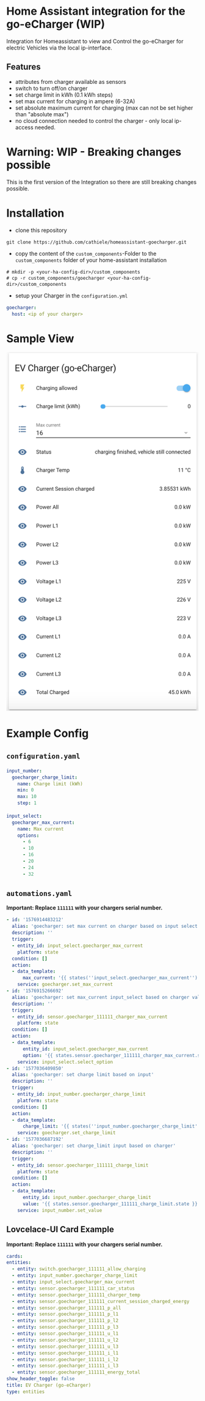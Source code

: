 # Home Assistant integration for the go-eCharger (WIP)

Integration for Homeassistant to view and Control the go-eCharger for electric Vehicles via the local ip-interface.

## Features
- attributes from charger available as sensors
- switch to turn off/on charger
- set charge limit in kWh (0.1 kWh steps)
- set max current for charging in ampere (6-32A)
- set absolute maximum current for charging (max can not be set higher than "absolute max")
- no cloud connection needed to control the charger - only local ip-access needed.

# Warning: WIP - Breaking changes possible
This is the first version of the Integration so there are still breaking changes possible.

# Installation

- clone this repository
```
git clone https://github.com/cathiele/homeassistant-goecharger.git
```
- copy the content of the `custom_components`-Folder to the `custom_components` folder of your home-assistant installation

```
# mkdir -p <your-ha-config-dir>/custom_components
# cp -r custom_components/goecharger <your-ha-config-dir>/custom_components
```

* setup your Charger in the `configuration.yml`

```yml
goecharger:
  host: <ip of your charger>
```

# Sample View
![screenshot of Home Assistant](doc/ha_entity_view.png)

# Example Config

## `configuration.yaml`

```yaml
input_number:
  goecharger_charge_limit:
    name: Charge limit (kWh)
    min: 0
    max: 10
    step: 1

input_select:
  goecharger_max_current:
    name: Max current
    options:
      - 6
      - 10
      - 16
      - 20
      - 24
      - 32
```

## `automations.yaml`

**Important: Replace `111111` with your chargers serial number.**

```yaml
- id: '1576914483212'
  alias: 'goecharger: set max current on charger based on input select'
  description: ''
  trigger:
  - entity_id: input_select.goecharger_max_current
    platform: state
  condition: []
  action:
  - data_template:
      max_current: '{{ states(''input_select.goecharger_max_current'') }}'
    service: goecharger.set_max_current
- id: '1576915266692'
  alias: 'goecharger: set max_current input_select based on charger value'
  description: ''
  trigger:
  - entity_id: sensor.goecharger_111111_charger_max_current
    platform: state
  condition: []
  action:
  - data_template:
      entity_id: input_select.goecharger_max_current
      option: '{{ states.sensor.goecharger_111111_charger_max_current.state }}'
    service: input_select.select_option
- id: '1577036409850'
  alias: 'goecharger: set charge limit based on input'
  description: ''
  trigger:
  - entity_id: input_number.goecharger_charge_limit
    platform: state
  condition: []
  action:
  - data_template:
      charge_limit: '{{ states(''input_number.goecharger_charge_limit'') }}'
    service: goecharger.set_charge_limit
- id: '1577036687192'
  alias: 'goecharger: set charge_limit input based on charger'
  description: ''
  trigger:
  - entity_id: sensor.goecharger_111111_charge_limit
    platform: state
  condition: []
  action:
  - data_template:
      entity_id: input_number.goecharger_charge_limit
      value: '{{ states.sensor.goecharger_111111_charge_limit.state }}'
    service: input_number.set_value
```

## Lovcelace-UI Card Example

**Important: Replace `111111` with your chargers serial number.**

```yaml
cards:
entities:
  - entity: switch.goecharger_111111_allow_charging
  - entity: input_number.goecharger_charge_limit
  - entity: input_select.goecharger_max_current
  - entity: sensor.goecharger_111111_car_status
  - entity: sensor.goecharger_111111_charger_temp
  - entity: sensor.goecharger_111111_current_session_charged_energy
  - entity: sensor.goecharger_111111_p_all
  - entity: sensor.goecharger_111111_p_l1
  - entity: sensor.goecharger_111111_p_l2
  - entity: sensor.goecharger_111111_p_l3
  - entity: sensor.goecharger_111111_u_l1
  - entity: sensor.goecharger_111111_u_l2
  - entity: sensor.goecharger_111111_u_l3
  - entity: sensor.goecharger_111111_i_l1
  - entity: sensor.goecharger_111111_i_l2
  - entity: sensor.goecharger_111111_i_l3
  - entity: sensor.goecharger_111111_energy_total
show_header_toggle: false
title: EV Charger (go-eCharger)
type: entities
```
